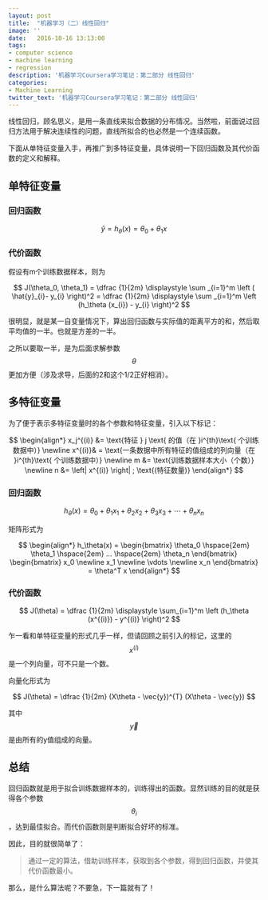 ```yaml
---
layout: post
title:  "机器学习（二）线性回归"
image: ''
date:   2016-10-16 13:13:00
tags:
- computer science
- machine learning
- regression
description: '机器学习Coursera学习笔记：第二部分 线性回归'
categories:
- Machine Learning
twitter_text: '机器学习Coursera学习笔记：第二部分 线性回归'
---
```


线性回归，顾名思义，是用一条直线来拟合数据的分布情况。当然啦，前面说过回归方法用于解决连续性的问题，直线所拟合的也必然是一个连续函数。

下面从单特征变量入手，再推广到多特征变量，具体说明一下回归函数及其代价函数的定义和解释。

## 单特征变量

### 回归函数

$$ \hat{y} = h_\theta(x) = \theta_0 + \theta_1 x $$

### 代价函数

假设有m个训练数据样本，则为

$$ J(\theta_0, \theta_1) = \dfrac {1}{2m} \displaystyle \sum _{i=1}^m \left ( \hat{y}_{i}- y_{i} \right)^2  = \dfrac {1}{2m} \displaystyle \sum _{i=1}^m \left (h_\theta (x_{i}) - y_{i} \right)^2 $$

很明显，就是某一自变量情况下，算出回归函数与实际值的距离平方的和，然后取平均值的一半。也就是方差的一半。

之所以要取一半，是为后面求解参数$$\theta$$更加方便（涉及求导，后面的2和这个1/2正好相消）。

## 多特征变量

为了便于表示多特征变量时的各个参数和特征变量，引入以下标记：

$$
\begin{align*}
x_j^{(i)} &= \text{特征 } j \text{ 的值（在 }i^{th}\text{ 个训练数据中）} \newline
x^{(i)}& = \text{一条数据中所有特征的值组成的列向量（在 }i^{th}\text{ 个训练数据中）} \newline
m &= \text{训练数据样本大小（个数）} \newline
n &= \left| x^{(i)} \right| ; \text{(特征数量)} 
\end{align*}
$$

### 回归函数

$$h_\theta (x) = \theta_0 + \theta_1 x_1 + \theta_2 x_2 + \theta_3 x_3 + \cdots + \theta_n x_n$$

矩阵形式为

$$
\begin{align*}
h_\theta(x) =
\begin{bmatrix}
\theta_0 \hspace{2em}  \theta_1 \hspace{2em}  ...  \hspace{2em}  \theta_n
\end{bmatrix}
\begin{bmatrix}
x_0 \newline
x_1 \newline
\vdots \newline
x_n
\end{bmatrix}
= \theta^T x
\end{align*}
$$

### 代价函数

$$ J(\theta) = \dfrac {1}{2m} \displaystyle \sum_{i=1}^m \left (h_\theta (x^{(i)}) - y^{(i)} \right)^2 $$

乍一看和单特征变量的形式几乎一样，但请回顾之前引入的标记，这里的$$x^{(i)}$$是一个列向量，可不只是一个数。

向量化形式为

$$ J(\theta) = \dfrac {1}{2m} (X\theta - \vec{y})^{T} (X\theta - \vec{y}) $$

其中$$\vec{y}$$是由所有的y值组成的向量。

## 总结

回归函数就是用于拟合训练数据样本的，训练得出的函数。显然训练的目的就是获得各个参数$$\theta_i$$，达到最佳拟合。而代价函数则是判断拟合好坏的标准。

因此，目的就很简单了：

> 通过一定的算法，借助训练样本，获取到各个参数，得到回归函数，并使其代价函数最小。

那么，是什么算法呢？不要急，下一篇就有了！
